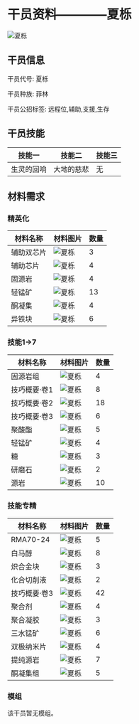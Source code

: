 # 干员资料————夏栎

![夏栎](./oprImages/夏栎.png)

## 干员信息

干员代号: 夏栎

干员种族: 菲林

干员公招标签: 远程位,辅助,支援,生存

## 干员技能

| 技能一       | 技能二   | 技能三 |
| ------------ | -------- | ------ |
| 生灵的回响 | 大地的慈悲 | 无 |

## 材料需求

### 精英化

| 材料名称      | 材料图片 | 数量  |
|---------|---------|-----|
| 辅助双芯片 | ![夏栎](./暂无材料图片)  |   3  |
| 辅助芯片 | ![夏栎](./matIcons/辅助芯片.png)  |   4  |
| 固源岩 | ![夏栎](./matIcons/固源岩.png)  |   4  |
| 轻锰矿 | ![夏栎](./matIcons/轻锰矿.png)  |   13  |
| 酮凝集 | ![夏栎](./matIcons/酮凝集.png)  |   4  |
| 异铁块 | ![夏栎](./matIcons/异铁块.png)  |   6  |

### 技能1→7

| 材料名称      | 材料图片 | 数量  |
|---------|---------|-----|
| 固源岩组 | ![夏栎](./matIcons/固源岩组.png)  |   4  |
| 技巧概要·卷1 | ![夏栎](./matIcons/技巧概要·卷1.png)  |   8  |
| 技巧概要·卷2 | ![夏栎](./matIcons/技巧概要·卷2.png)  |   18  |
| 技巧概要·卷3 | ![夏栎](./matIcons/技巧概要·卷3.png)  |   6  |
| 聚酸酯 | ![夏栎](./matIcons/聚酸酯.png)  |   5  |
| 轻锰矿 | ![夏栎](./matIcons/轻锰矿.png)  |   4  |
| 糖 | ![夏栎](./matIcons/糖.png)  |   3  |
| 研磨石 | ![夏栎](./matIcons/研磨石.png)  |   2  |
| 源岩 | ![夏栎](./matIcons/源岩.png)  |   10  |

### 技能专精

| 材料名称      | 材料图片 | 数量  |
|---------|---------|-----|
| RMA70-24 | ![夏栎](./matIcons/RMA70-24.png)  |   5  |
| 白马醇 | ![夏栎](./matIcons/白马醇.png)  |   8  |
| 炽合金块 | ![夏栎](./matIcons/炽合金块.png)  |   3  |
| 化合切削液 | ![夏栎](./matIcons/化合切削液.png)  |   2  |
| 技巧概要·卷3 | ![夏栎](./matIcons/技巧概要·卷3.png)  |   42  |
| 聚合剂 | ![夏栎](./matIcons/聚合剂.png)  |   4  |
| 聚合凝胶 | ![夏栎](./matIcons/聚合凝胶.png)  |   3  |
| 三水锰矿 | ![夏栎](./matIcons/三水锰矿.png)  |   6  |
| 双极纳米片 | ![夏栎](./matIcons/双极纳米片.png)  |   4  |
| 提纯源岩 | ![夏栎](./matIcons/提纯源岩.png)  |   7  |
| 酮凝集组 | ![夏栎](./matIcons/酮凝集组.png)  |   5  |

### 模组

该干员暂无模组。
